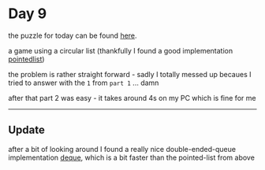 # Day 9

the puzzle for today can be found [here](https://adventofcode.com/2018/day/9).

a game using a circular list (thankfully I found a good implementation [pointedlist](https://hackage.haskell.org/package/pointedlist-0.6.1/docs/Data-List-PointedList-Circular.html))

the problem is rather straight forward - sadly I totally messed up becaues I tried to answer with the `1` from `part 1` ... damn

after that part 2 was easy - it takes around 4s on my PC which is fine for me


---

## Update

after a bit of looking around I found a really nice double-ended-queue implementation [deque](https://hackage.haskell.org/package/deque-0.2.7/docs/Deque.html), which is a bit faster than the pointed-list from above

